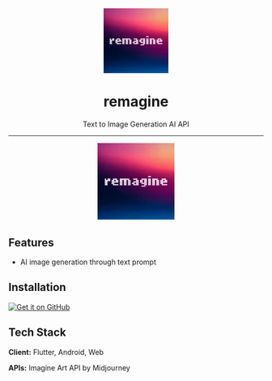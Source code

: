 <div align="center">
    <img src="./assets/icon.png" width="128" height="128" style="display: block; margin: 0 auto"/>
    <h1>remagine</h1>
    <p>Text to Image Generation AI API</p>
</div>

---

<p align="center">
  <img src="./assets/icon.png" width="30%" />
</p>

## Features
- AI image generation through text prompt

## Installation

[<img src="https://github.com/machiav3lli/oandbackupx/blob/034b226cea5c1b30eb4f6a6f313e4dadcbb0ece4/badge_github.png"
    alt="Get it on GitHub"
    height="80">](https://github.com/samvabya/remagine/releases/latest)


## Tech Stack

**Client:** Flutter, Android, Web

**APIs:** Imagine Art API by Midjourney
